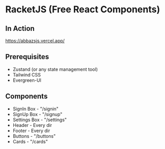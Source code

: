 # RacketJS (Free React Components)

## In Action
https://abbazsjs.vercel.app/

## Prerequisites
* Zustand (or any state management tool)
* Tailwind CSS
* Evergreen-UI

## Components
* SignIn Box - "/signin"
* SignUp Box - "/signup"
* Settings Box - "/settings"
* Header - Every dir
* Footer - Every dir
* Buttons - "/buttons"
* Cards - "/cards"
